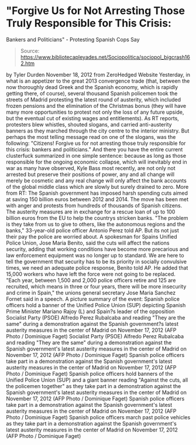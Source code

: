 # "Forgive Us for Not Arresting Those Truly Responsible for This Crisis: 
Bankers and Politicians" - Protesting Spanish Cops Say

> Source: https://www.bibliotecapleyades.net/Sociopolitica/sociopol_bigcrash162.htm

by Tyler Durden
November 18, 2012
from
ZeroHedged Website
Yesterday, in what is an appetizer to the
great 2013 convergence trade (that, between the now thoroughly dead
Greek and the Spanish economy, which is rapidly getting there, of course),
several thousand Spanish policemen took the streets of Madrid protesting the
latest round of austerity, which included frozen pensions and the
elimination of the Christmas bonus (they will have many more opportunities
to protest not only the loss of any future upside, but the eventual
cut of existing wages and entitlements).
As RT reports, protesters blew whistles, shouted
slogans, and carried anti-austerity banners as they marched through the city
centre to the interior ministry.
But perhaps the most telling message read on one
of the slogans, was the following:
"Citizens!
Forgive us for not arresting those truly responsible for this crisis:
bankers and politicians."
And there you have the entire current
clusterfuck summarized in one simple sentence:
because as long as those responsible for the
ongoing economic collapse, which will inevitably end in war as many have
observed, Kyle Bass most recently, are not only not arrested but
preserve their positions of power, any and all change will merely be
cosmetic and any real change will only affect the bank accounts of the
global middle class which are slowly but surely drained to zero.
More
from RT:
The Spanish government has imposed harsh
spending cuts aimed at saving 150 billion euros between 2012 and 2014.
The move has been met with anger and protests from hundreds of thousands
of Spanish citizens.
The austerity measures are in exchange for a
rescue loan of up to 100 billion euros from the EU to help the countrys
stricken banks.
"The problem is they take from us to
give to others, like the autonomous regions and the banks,"
33-year-old police officer Antonio Perez told AP.
But its not just their pay the police are
worried about.
A spokesman for Spains Unified Police
Union, Jose Maria Benito, said the cuts will affect the nations
security, adding that working conditions have become more precarious and
law enforcement equipment was no longer up to standard.
We are here to tell the government that
security has to be its priority
in socially convulsive times, we
need an adequate police response, Benito told AP. He added that
15,000 workers who have left the force were not going to be
replaced.
"Each year, between 1,500 and 2,000
police officers retire and 125 are recruited, which means in three
or four years, there will be more insecurity and crime in Spain,"
the unions general secretary Jose Maria Sanchez Fornet said in a
speech.
A picture summary of the event:
Spanish police officers hold a banner of the Unified Police
Union (SUP) depicting Spanish Prime Minister Mariano Rajoy
(L) and Spain?s leader of the opposition Socialist Party (PSOE)
Alfredo Perez Rubalcaba and reading "They are the same"
during a demonstration against the Spanish government?s
latest austerity measures in the center of Madrid on
November 17, 2012 (AFP Photo / Dominique Faget)
Socialist
Party (PSOE) Alfredo Perez Rubalcaba and reading "They are
the same" during a demonstration against the Spanish
government's latest austerity measures in the center of
Madrid on November 17, 2012 (AFP Photo / Dominique Faget)
Spanish
police officers take part in a demonstration against the
Spanish government's latest austerity measures in the center
of Madrid on November 17, 2012 (AFP Photo / Dominique Faget)
Spanish
police officers hold banners of the Unified Police Union
(SUP) and a giant banner reading "Against the cuts, all the
policemen together" as they take part in a demonstration
against the Spanish government's latest austerity measures
in the center of Madrid on November 17, 2012 (AFP Photo /
Dominique Faget)
Spanish
police officers take part in a demonstration against the
Spanish government's latest austerity measures in the center
of Madrid on November 17, 2012 (AFP Photo / Dominique Faget)
Spanish
police officers march past police vehicles as they take part
in a demonstration against the Spanish government's latest
austerity measures in the center of Madrid on November 17,
2012 (AFP Photo / Dominique Faget)
